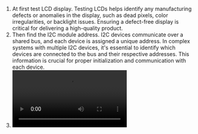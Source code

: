 1. At first test LCD display. Testing LCDs helps identify any manufacturing defects or anomalies in the display, such as dead pixels, color irregularities, or backlight issues. Ensuring a defect-free display is critical for delivering a high-quality product.
2. Then find the I2C module address. I2C devices communicate over a shared bus, and each device is assigned a unique address. In complex systems with multiple I2C devices, it's essential to identify which devices are connected to the bus and their respective addresses. This information is crucial for proper initialization and communication with each device.
3. ![Project Video](https://github.com/tethye/Home-Automation-System/blob/main/Project%20Video.mp4)

